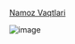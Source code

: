 <a target="_blank" href="https://ozodbek0002.github.io/Namoz-Vaqtlari"> Namoz Vaqtlari </a>


![image](https://github.com/user-attachments/assets/2e868252-436d-4118-bca8-f18d22e6a4a0)

